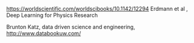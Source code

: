 
https://worldscientific.com/worldscibooks/10.1142/12294
Erdmann  et al , Deep Learning for Physics Research

Brunton Katz, data driven science and engineering, 
http://www.databookuw.com/


